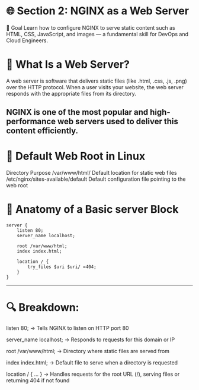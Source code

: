 # 🌐 Section 2: NGINX as a Web Server
🚀 Goal
Learn how to configure NGINX to serve static content such as HTML, CSS, JavaScript, and images — a fundamental skill for DevOps and Cloud Engineers.

# 🧠 What Is a Web Server?
A web server is software that delivers static files (like .html, .css, .js, .png) over the HTTP protocol.
When a user visits your website, the web server responds with the appropriate files from its directory.

NGINX is one of the most popular and high-performance web servers used to deliver this content efficiently.
---

# 📁 Default Web Root in Linux

Directory	Purpose
/var/www/html/	Default location for static web files
/etc/nginx/sites-available/default	Default configuration file pointing to the web root

# 📝 Anatomy of a Basic server Block

```
server {
    listen 80;
    server_name localhost;

    root /var/www/html;
    index index.html;

    location / {
        try_files $uri $uri/ =404;
    }
}
```

---

# 🔍 Breakdown:

listen 80; → Tells NGINX to listen on HTTP port 80

server_name localhost; → Responds to requests for this domain or IP

root /var/www/html; → Directory where static files are served from

index index.html; → Default file to serve when a directory is requested

location / { ... } → Handles requests for the root URL (/), serving files or returning 404 if not found